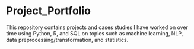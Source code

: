 # Project_Portfolio

This repository contains projects and cases studies I have worked on over time using Python, R, and SQL 
on topics such as machine learning, NLP, data preprocessing/transformation, and statistics.

